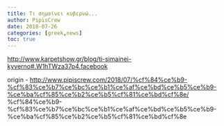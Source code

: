 ```yaml
---
title: Τι σημαίνει κυβερνώ...
author: PipisCrew
date: 2018-07-26
categories: [greek,news]
toc: true
---
```


http://www.karpetshow.gr/blog/ti-simainei-kyverno#.W1hTWza37p4.facebook

origin - http://www.pipiscrew.com/2018/07/%cf%84%ce%b9-%cf%83%ce%b7%ce%bc%ce%b1%ce%af%ce%bd%ce%b5%ce%b9-%ce%ba%cf%85%ce%b2%ce%b5%cf%81%ce%bd%cf%8e/ %cf%84%ce%b9-%cf%83%ce%b7%ce%bc%ce%b1%ce%af%ce%bd%ce%b5%ce%b9-%ce%ba%cf%85%ce%b2%ce%b5%cf%81%ce%bd%cf%8e